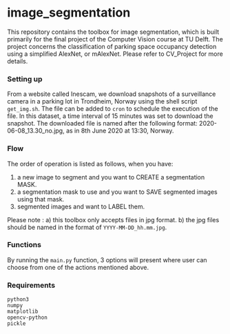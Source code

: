 # image_segmentation

This repository contains the toolbox for image segmentation, which is built primarily for the final project of the Computer Vision course at TU Delft. The project concerns the classification of parking space occupancy detection using a simplified AlexNet, or mAlexNet. Please refer to CV_Project for more details.

### Setting up
From a website called Inescam, we download snapshots of a surveillance camera in a parking lot in Trondheim, Norway using the shell script `get_img.sh`. The file can be added to `cron` to schedule the execution of the file. In this dataset, a time interval of 15 minutes was set to download the snapshot. The downloaded file is named after the following format: 2020-06-08_13.30_no.jpg, as in 8th June 2020 at 13:30, Norway. 

### Flow
The order of operation is listed as follows, when you have:

1. a new image to segment and you want to CREATE a segmentation MASK.
2. a segmentation mask to use and you want to SAVE segmented images using that mask.
3. segmented images and want to LABEL them.

Please note : 
    a) this toolbox only accepts files in jpg format.
    b) the jpg files should be named in the format of `YYYY-MM-DD_hh.mm.jpg`.

### Functions
By running the `main.py` function, 3 options will present where user can choose from one of the actions mentioned above.


### Requirements
```
python3
numpy
matplotlib
opencv-python
pickle
```

